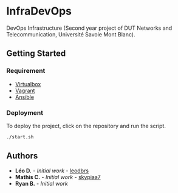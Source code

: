 # InfraDevOps

DevOps Infrastructure (Second year project of DUT Networks and Telecommunication, Université Savoie Mont Blanc).

## Getting Started

### Requirement

-   [Virtualbox](https://www.virtualbox.org/)
-   [Vagrant](https://www.vagrantup.com/)
-   [Ansible](https://docs.ansible.com/ansible/latest/index.html)

### Deployment

To deploy the project, click on the repository and run the script.

```bash
./start.sh
```

## Authors

-   **Léo D.** - _Initial work_ - [leodbrs](https://github.com/leodbrs)
-   **Mathis C.** - _Initial work_ - [skypiaa7](https://github.com/skypiaa7)
-   **Ryan B.** - _Initial work_
